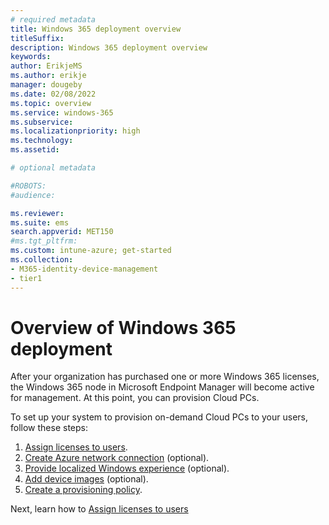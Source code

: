 ```yaml
---
# required metadata
title: Windows 365 deployment overview
titleSuffix:
description: Windows 365 deployment overview
keywords:
author: ErikjeMS  
ms.author: erikje
manager: dougeby
ms.date: 02/08/2022
ms.topic: overview
ms.service: windows-365
ms.subservice:
ms.localizationpriority: high
ms.technology:
ms.assetid: 

# optional metadata

#ROBOTS:
#audience:

ms.reviewer: 
ms.suite: ems
search.appverid: MET150
#ms.tgt_pltfrm:
ms.custom: intune-azure; get-started
ms.collection:
- M365-identity-device-management
- tier1
---
```


# Overview of Windows 365 deployment

After your organization has purchased one or more Windows 365 licenses, the Windows 365 node in Microsoft Endpoint Manager will become active for management. At this point, you can provision Cloud PCs. 

To set up your system to provision on-demand Cloud PCs to your users, follow these steps:

1. [Assign licenses to users](assign-licenses.md).
2. [Create Azure network connection](create-azure-network-connection.md) (optional).
3. [Provide localized Windows experience](provide-localized-windows-experience.md) (optional).
3. [Add device images](add-device-images.md) (optional).
4. [Create a provisioning policy](create-provisioning-policy.md).

<!-- ########################## -->
Next, learn how to [Assign licenses to users](assign-licenses.md)
